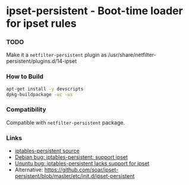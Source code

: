 # ipset-persistent - Boot-time loader for ipset rules

### TODO

Make it a `netfilter-persistent` plugin as /usr/share/netfilter-persistent/plugins.d/14-ipset

### How to Build

```bash
apt-get install -y devscripts
dpkg-buildpackage -uc -us
```

### Compatibility

Compatible with `netfilter-persistent` package.

### Links

- [iptables-persistent source](http://anonscm.debian.org/cgit/collab-maint/iptables-persistent.git/tree/)
- [Debian bug: iptables-persistent: support ipset](https://bugs.debian.org/cgi-bin/bugreport.cgi?bug=693177)
- [Ununtu bug: iptables-persistent lacks support for ipset](https://bugs.launchpad.net/ubuntu/+source/iptables-persistent/+bug/1405670)
- Alternative: https://github.com/soar/ipset-persistent/blob/master/etc/init.d/ipset-persistent
